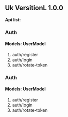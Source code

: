 ## Uk VersitionL 1.0.0



**Api list:**
### Auth
#### Models: UserModel
1. auth/register
2. auth/login
3. auth/rotate-token

### Auth
#### Models: UserModel
1. auth/register
2. auth/login
3. auth/rotate-token